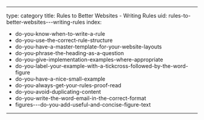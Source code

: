 
---
type: category
title: Rules to Better Websites - Writing Rules
uid: rules-to-better-websites---writing-rules
index:
 - do-you-know-when-to-write-a-rule
 - do-you-use-the-correct-rule-structure
 - do-you-have-a-master-template-for-your-website-layouts
 - do-you-phrase-the-heading-as-a-question
 - do-you-give-implementation-examples-where-appropriate
 - do-you-label-your-example-with-a-tickcross-followed-by-the-word-figure
 - do-you-have-a-nice-small-example
 - do-you-always-get-your-rules-proof-read
 - do-you-avoid-duplicating-content
 - do-you-write-the-word-email-in-the-correct-format
 - figures---do-you-add-useful-and-concise-figure-text
---



